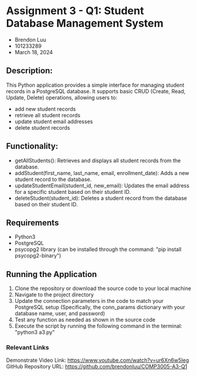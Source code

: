 # Assignment 3 - Q1: Student Database Management System

- Brendon Luu
- 101233289
- March 18, 2024

## Description:

This Python application provides a simple interface for managing student records in a PostgreSQL database.
It supports basic CRUD (Create, Read, Update, Delete) operations, allowing users to:

- add new student records
- retrieve all student records
- update student email addresses
- delete student records

## Functionality:

- getAllStudents(): Retrieves and displays all student records from the database.
- addStudent(first_name, last_name, email, enrollment_date): Adds a new student record to the database.
- updateStudentEmail(student_id, new_email): Updates the email address for a specific student based on their student ID.
- deleteStudent(student_id): Deletes a student record from the database based on their student ID.

## Requirements

- Python3
- PostgreSQL
- psycopg2 library (can be installed through the command: "pip install psycopg2-binary")

## Running the Application

1. Clone the repository or download the source code to your local machine
2. Navigate to the project directory
3. Update the connection parameters in the code to match your PostgreSQL setup (Specifically, the conn_params dictionary with your database name, user, and password)
4. Test any function as needed as shown in the source code
5. Execute the script by running the following command in the terminal: "python3 a3.py"

### Relevant Links

Demonstrate Video Link: https://www.youtube.com/watch?v=ur6Xn6w5Ieg
GitHub Repository URL: https://github.com/brendonluu/COMP3005-A3-Q1
